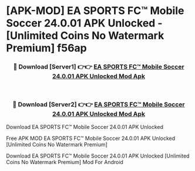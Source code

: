 # [APK-MOD] EA SPORTS FC™ Mobile Soccer 24.0.01 APK Unlocked - [Unlimited Coins No Watermark Premium] f56ap



<div align="center">
<h3>🔴 Download [Server1] 👉👉 <a href="https://momento.my/?title=EA_SPORTS_FC™_Mobile_Soccer_24.0.01_APK_Unlocked">EA SPORTS FC™ Mobile Soccer 24.0.01 APK Unlocked Mod Apk</a></h3><br>

<h3>🔴 Download [Server2] 👉👉 <a href="https://momento.my/?title=EA_SPORTS_FC™_Mobile_Soccer_24.0.01_APK_Unlocked">EA SPORTS FC™ Mobile Soccer 24.0.01 APK Unlocked Mod Apk</a></h3>
</div>



Download EA SPORTS FC™ Mobile Soccer 24.0.01 APK Unlocked 

Free APK MOD EA SPORTS FC™ Mobile Soccer 24.0.01 APK Unlocked [Unlimited Coins No Watermark Premium]

Download EA SPORTS FC™ Mobile Soccer 24.0.01 APK Unlocked [Unlimited Coins No Watermark Premium] Mod For Android
